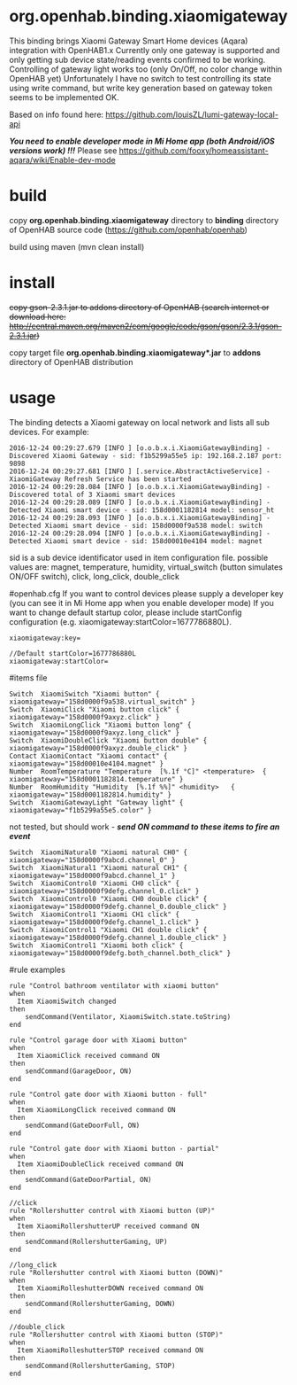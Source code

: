 # org.openhab.binding.xiaomigateway

This binding brings Xiaomi Gateway Smart Home devices (Aqara) integration with OpenHAB1.x
Currently only one gateway is supported and only getting sub device state/reading events confirmed to be working. 
Controlling of gateway light works too (only On/Off, no color change within OpenHAB yet)
Unfortunately I have no switch to test controlling its state using write command, but write key generation based on gateway token seems to be implemented OK.

Based on info found here: https://github.com/louisZL/lumi-gateway-local-api

___You need to enable developer mode in Mi Home app (both Android/iOS versions work) !!!___
Please see https://github.com/fooxy/homeassistant-aqara/wiki/Enable-dev-mode

# build
copy __org.openhab.binding.xiaomigateway__ directory to __binding__ directory of OpenHAB source code (https://github.com/openhab/openhab)

build using maven (mvn clean install)

# install
~~copy gson-2.3.1.jar to addons directory of OpenHAB (search internet or download here: http://central.maven.org/maven2/com/google/code/gson/gson/2.3.1/gson-2.3.1.jar)~~

copy target file __org.openhab.binding.xiaomigateway*.jar__ to __addons__ directory of OpenHAB distribution

# usage
The binding detects a Xiaomi gateway on local network and lists all sub devices. For example:
```
2016-12-24 00:29:27.679 [INFO ] [o.o.b.x.i.XiaomiGatewayBinding] - Discovered Xiaomi Gateway - sid: f1b5299a55e5 ip: 192.168.2.187 port: 9898
2016-12-24 00:29:27.681 [INFO ] [.service.AbstractActiveService] - XiaomiGateway Refresh Service has been started
2016-12-24 00:29:28.084 [INFO ] [o.o.b.x.i.XiaomiGatewayBinding] - Discovered total of 3 Xiaomi smart devices
2016-12-24 00:29:28.089 [INFO ] [o.o.b.x.i.XiaomiGatewayBinding] - Detected Xiaomi smart device - sid: 158d0001182814 model: sensor_ht
2016-12-24 00:29:28.093 [INFO ] [o.o.b.x.i.XiaomiGatewayBinding] - Detected Xiaomi smart device - sid: 158d0000f9a538 model: switch
2016-12-24 00:29:28.094 [INFO ] [o.o.b.x.i.XiaomiGatewayBinding] - Detected Xiaomi smart device - sid: 158d00010e4104 model: magnet
```

sid is a sub device identificator used in item configuration file.
possible values are: magnet, temperature, humidity, virtual_switch (button simulates ON/OFF switch), click, long_click, double_click

#openhab.cfg
If you want to control devices please supply a developer key (you can see it in Mi Home app when you enable developer mode)
If you want to change default startup color, please include startConfig configuration (e.g. xiaomigateway:startColor=1677786880L).
```
xiaomigateway:key=

//Default startColor=1677786880L
xiaomigateway:startColor=
```

#items file
```
Switch  XiaomiSwitch "Xiaomi button" { xiaomigateway="158d0000f9a538.virtual_switch" }
Switch  XiaomiClick "Xiaomi button click" { xiaomigateway="158d0000f9axyz.click" }
Switch  XiaomiLongClick "Xiaomi button long" { xiaomigateway="158d0000f9axyz.long_click" }
Switch  XiaomiDoubleClick "Xiaomi button double" { xiaomigateway="158d0000f9axyz.double_click" }
Contact XiaomiContact "Xiaomi contact" { xiaomigateway="158d00010e4104.magnet" }
Number  RoomTemperature "Temperature  [%.1f °C]" <temperature>	{ xiaomigateway="158d0001182814.temperature" }
Number  RoomHumidity "Humidity  [%.1f %%]" <humidity>	{ xiaomigateway="158d0001182814.humidity" }
Switch  XiaomiGatewayLight "Gateway light" { xiaomigateway="f1b5299a55e5.color" }
```
not tested, but should work - ___send ON command to these items to fire an event___
```
Switch  XiaomiNatural0 "Xiaomi natural CH0" { xiaomigateway="158d0000f9abcd.channel_0" }
Switch  XiaomiNatural1 "Xiaomi natural CH1" { xiaomigateway="158d0000f9abcd.channel_1" }
Switch  XiaomiControl0 "Xiaomi CH0 click" { xiaomigateway="158d0000f9defg.channel_0.click" }
Switch  XiaomiControl0 "Xiaomi CH0 double click" { xiaomigateway="158d0000f9defg.channel_0.double_click" }
Switch  XiaomiControl1 "Xiaomi CH1 click" { xiaomigateway="158d0000f9defg.channel_1.click" }
Switch  XiaomiControl1 "Xiaomi CH1 double click" { xiaomigateway="158d0000f9defg.channel_1.double_click" }
Switch  XiaomiControl1 "Xiaomi both click" { xiaomigateway="158d0000f9defg.both_channel.both_click" }
```

#rule examples
```
rule "Control bathroom ventilator with xiaomi button"
when 
  Item XiaomiSwitch changed
then
    sendCommand(Ventilator, XiaomiSwitch.state.toString)
end

rule "Control garage door with Xiaomi button"
when 
  Item XiaomiClick received command ON
then
    sendCommand(GarageDoor, ON)
end

rule "Control gate door with Xiaomi button - full"
when 
  Item XiaomiLongClick received command ON
then
    sendCommand(GateDoorFull, ON)
end

rule "Control gate door with Xiaomi button - partial"
when
  Item XiaomiDoubleClick received command ON
then
    sendCommand(GateDoorPartial, ON)
end

//click
rule "Rollershutter control with Xiaomi button (UP)"
when 
  Item XiaomiRollershutterUP received command ON
then
    sendCommand(RollershutterGaming, UP)
end

//long_click
rule "Rollershutter control with Xiaomi button (DOWN)"
when 
  Item XiaomiRolleshutterDOWN received command ON
then
    sendCommand(RollershutterGaming, DOWN)
end

//double_click
rule "Rollershutter control with Xiaomi button (STOP)"
when 
  Item XiaomiRolleshutterSTOP received command ON
then
    sendCommand(RollershutterGaming, STOP)
end
```